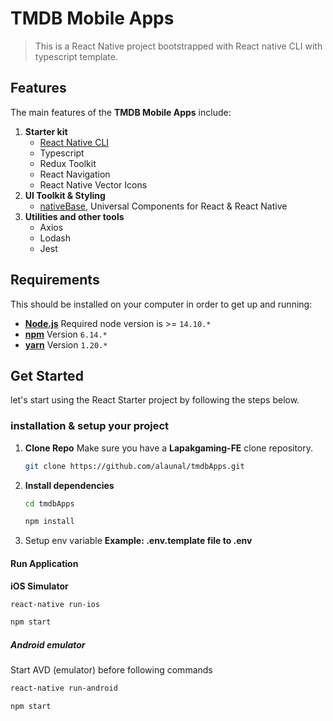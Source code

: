 
# TMDB Mobile Apps

> This is a React Native project bootstrapped with React native CLI with typescript template.


## Features
The main features of the **TMDB Mobile Apps** include:

1. **Starter kit**
	 - [React Native CLI](https://reactnative.dev/docs/environment-setup "React Native CLI")
	 - Typescript
	 - Redux Toolkit 
	 - React Navigation
	 - React Native Vector Icons
2. **UI Toolkit & Styling**
	- [nativeBase](https://nativebase.io/ "nativeBase"), Universal Components for React & React Native
3. **Utilities and other tools**
	- Axios
	- Lodash
	- Jest

## Requirements

This should be installed on your computer in order to get up and running:

- **[Node.js](https://nodejs.org/en/)** Required node version is >= `14.10.*`
- **[npm](https://www.npmjs.com/)** Version `6.14.*`
- **[yarn](https://yarnpkg.com/)** Version `1.20.*`

## Get Started
let's start using the React Starter project by following the steps below.

### installation & setup your project

1. **Clone Repo** Make sure you have a **Lapakgaming-FE** clone repository.
	```bash
	git clone https://github.com/alaunal/tmdbApps.git
	```
2. **Install dependencies**
    ```bash
	cd tmdbApps
	```
	```bash
	npm install
	```
3. Setup env variable
    **Example: .env.template file to .env**


#### Run Application

**iOS Simulator**
```bash
react-native run-ios

npm start
```

##### Android emulator

Start AVD (emulator) before following commands

```bash
react-native run-android

npm start
```

